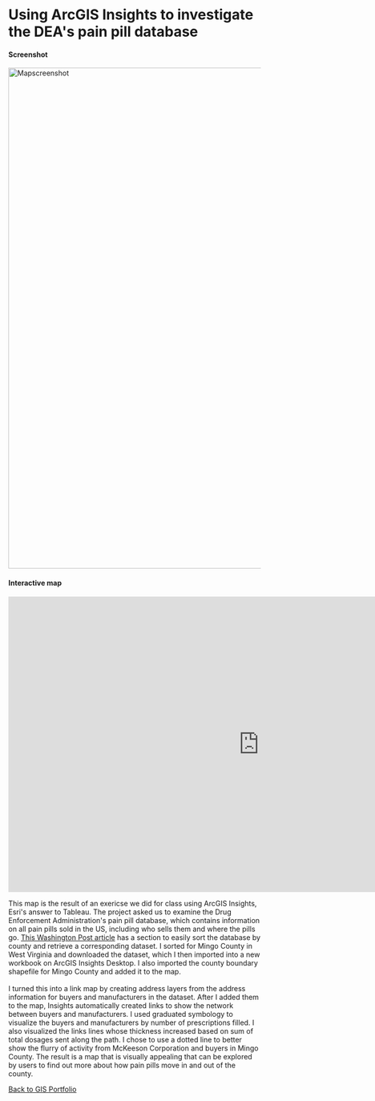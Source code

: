 # Using ArcGIS Insights to investigate the DEA's pain pill database


#### Screenshot
<img width="1000" alt="Mapscreenshot" src="https://user-images.githubusercontent.com/73584997/113980331-55222100-9814-11eb-8992-340b2ecbe98a.png">

#### Interactive map
<iframe src="https://insights.arcgis.com/#/embed/5f0bb48ee02a4e6492412d7fb5581147" width="1000" height="590" frameborder="0"></iframe>

This map is the result of an exericse we did for class using ArcGIS Insights, Esri's answer to Tableau. The project asked us to examine the Drug Enforcement Administration's pain pill database, which contains information on all pain pills sold in the US, including who sells them and where the pills go. [This Washington Post article](https://www.washingtonpost.com/graphics/2019/investigations/dea-pain-pill-database/) has a section to easily sort the database by county and retrieve a corresponding dataset. I sorted for Mingo County in West Virginia and downloaded the dataset, which I then imported into a new workbook on ArcGIS Insights Desktop.
I also imported the county boundary shapefile for Mingo County and added it to the map.  
&nbsp;  
I turned this into a link map by creating address layers from the address information for buyers and manufacturers in the dataset. After I added them to the map, Insights automatically created links to show the network between buyers and manufacturers. I used graduated symbology to visualize the buyers and manufacturers by number of prescriptions filled. I also visualized the links lines whose thickness increased based on sum of total dosages sent along the path. I chose to use a dotted line to better show the flurry of activity from McKeeson Corporation and buyers in Mingo County. 
The result is a map that is visually appealing that can be explored by users to find out more about how pain pills move in and out of the county. 
&nbsp;  

[Back to GIS Portfolio](README.md)
